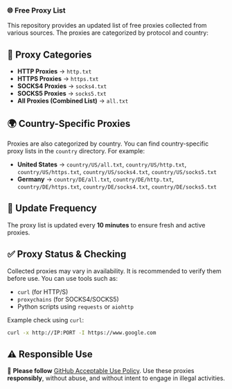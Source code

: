 ### 🌐 Free Proxy List  

This repository provides an updated list of free proxies collected from various sources. The proxies are categorized by protocol and country:

## 📌 Proxy Categories  

- **HTTP Proxies** → `http.txt`  
- **HTTPS Proxies** → `https.txt`  
- **SOCKS4 Proxies** → `socks4.txt`  
- **SOCKS5 Proxies** → `socks5.txt`  
- **All Proxies (Combined List)** → `all.txt`  

## 🌍 Country-Specific Proxies  

Proxies are also categorized by country. You can find country-specific proxy lists in the `country` directory. For example:
- **United States** → `country/US/all.txt`, `country/US/http.txt`, `country/US/https.txt`, `country/US/socks4.txt`, `country/US/socks5.txt`
- **Germany** → `country/DE/all.txt`, `country/DE/http.txt`, `country/DE/https.txt`, `country/DE/socks4.txt`, `country/DE/socks5.txt`

## 🔄 Update Frequency  

The proxy list is updated every **10 minutes** to ensure fresh and active proxies.  

## ✅ Proxy Status & Checking  

Collected proxies may vary in availability. It is recommended to verify them before use. You can use tools such as:  

- `curl` (for HTTP/S)  
- `proxychains` (for SOCKS4/SOCKS5)  
- Python scripts using `requests` or `aiohttp`  

Example check using `curl`:  

```sh
curl -x http://IP:PORT -I https://www.google.com
```

## ⚠️ Responsible Use  

🛑 **Please follow** [GitHub Acceptable Use Policy](https://docs.github.com/en/site-policy/acceptable-use-policies/github-acceptable-use-policies). Use these proxies **responsibly**, without abuse, and without intent to engage in illegal activities.
